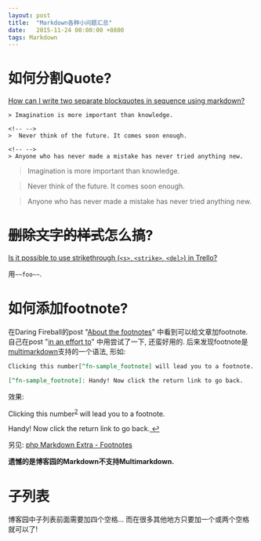 ```yaml
---
layout: post
title:  "Markdown各种小问题汇总"
date:   2015-11-24 00:00:00 +0800
tags: Markdown
---
```


# 如何分割Quote?

[How can I write two separate blockquotes in sequence using markdown?](http://stackoverflow.com/questions/12979577/how-can-i-write-two-separate-blockquotes-in-sequence-using-markdown)

```
> Imagination is more important than knowledge.

<!-- -->
>  Never think of the future. It comes soon enough.

<!-- -->
> Anyone who has never made a mistake has never tried anything new.
```

> Imagination is more important than knowledge.

<!-- -->
>  Never think of the future. It comes soon enough.

<!-- -->
> Anyone who has never made a mistake has never tried anything new.

# ~~删除文字的样式~~怎么搞?

[Is it possible to use strikethrough (`<s>`, `<strike>`, `<del>`) in Trello?](http://webapps.stackexchange.com/questions/24394/is-it-possible-to-use-strikethrough-s-strike-del-in-trello)

用`~~foo~~`.

# 如何添加footnote?

在Daring Fireball的post "[About the footnotes](https://daringfireball.net/2005/07/footnotes)" 中看到可以给文章加footnote. 自己在post "[in an effort to](http://www.cnblogs.com/7z7chn/p/4982833.html)" 中用<a>尝试了一下, 还蛮好用的. 后来发现footnote是[multimarkdown](http://bywordapp.com/markdown/guide.html#section-mmd-footnotes)支持的一个语法, 形如:

```markdown
Clicking this number[^fn-sample_footnote] will lead you to a footnote.

[^fn-sample_footnote]: Handy! Now click the return link to go back.
```

效果:  

Clicking this number<a href="#fn:fn-sample_footnote" id="fnref:fn-sample_footnote" title="see footnote" style="  font-size: 0.8em;vertical-align: super;">2</a> will lead you to a footnote.

<p id="fn:fn-sample_footnote">Handy! Now click the return link to go back.<a href="#fnref:fn-sample_footnote" title="return to article" class="reversefootnote">&nbsp;↩</a></p>

另见: [php Markdown Extra - Footnotes](https://michelf.ca/projects/php-markdown/extra/#footnotes)

**遗憾的是博客园的Markdown不支持Multimarkdown.**

# 子列表
博客园中子列表前面需要加四个空格... 而在很多其他地方只要加一个或两个空格就可以了!